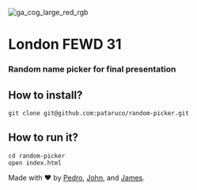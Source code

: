 ![ga_cog_large_red_rgb](https://cloud.githubusercontent.com/assets/40461/8183776/469f976e-1432-11e5-8199-6ac91363302b.png)

London FEWD 31
======
### Random name picker for final presentation
## How to install?
`git clone git@github.com:pataruco/random-picker.git`
## How to run it?

`cd random-picker`
<br>
`open index.html`

Made with :heart: by [Pedro](https://github.com/pataruco), [John](https://github.com/jadshead), and [James](https://github.com/jmsherry).

